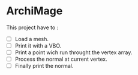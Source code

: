 # ArchiMage

This project have to :

- [ ] Load a mesh.
- [ ] Print it with a VBO.
-	[ ] Print a point wich run throught the vertex array.
- [ ] Process the normal at current vertex.
- [ ] Finally print the normal.
